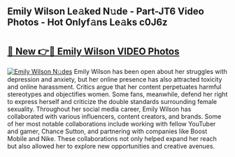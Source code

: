 ## Emily Wilson Le𝚊ked N𝚞de - Part-JT6 Video Photos - Hot Onlyf𝚊ns Le𝚊ks c0J6z

# <h2><a href="http://ac21230.deff.icu/?id=Emily+Wilson">🔗 New 👉🔴 Emily Wilson VIDEO Photos</a></h2>

[![Emily Wilson N𝚞des](https://i.imgur.com/rIISA9y.gif)](http://ac21230.deff.icu/?id=Emily+Wilson)
Emily Wilson has been open about her struggles with depression and anxiety, but her online presence has also attracted toxicity and online harassment. Critics argue that her content perpetuates harmful stereotypes and objectifies women. Some fans, meanwhile, defend her right to express herself and criticize the double standards surrounding female sexuality. Throughout her social media career, Emily Wilson has collaborated with various influencers, content creators, and brands. Some of her most notable collaborations include working with fellow YouTuber and gamer, Chance Sutton, and partnering with companies like Boost Mobile and Nike. These collaborations not only helped expand her reach but also allowed her to explore new opportunities and creative avenues.
